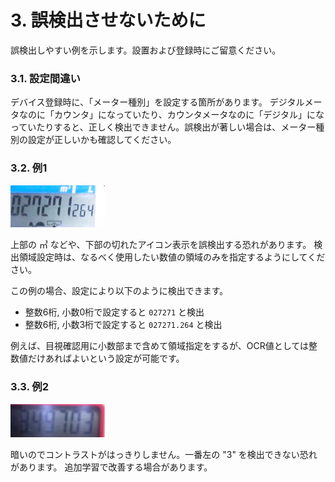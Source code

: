 # 3. 誤検出させないために

誤検出しやすい例を示します。設置および登録時にご留意ください。

### 3.1. 設定間違い

デバイス登録時に、「メーター種別」を設定する箇所があります。
デジタルメータなのに「カウンタ」になっていたり、カウンタメータなのに「デジタル」になっていたりすると、正しく検出できません。誤検出が著しい場合は、メーター種別の設定が正しいかも確認してください。

### 3.2. 例1
<img src="img/ng1.jpg" width="30%">

上部の ㎥ などや、下部の切れたアイコン表示を誤検出する恐れがあります。
検出領域設定時は、なるべく使用したい数値の領域のみを指定するようにしてください。

この例の場合、設定により以下のように検出できます。

- 整数6桁, 小数0桁で設定すると `027271` と検出
- 整数6桁, 小数3桁で設定すると `027271.264` と検出

例えば、目視確認用に小数部まで含めて領域指定をするが、OCR値としては整数値だけあればよいという設定が可能です。

### 3.3. 例2
<img src="img/ng2.jpg" width="30%">

暗いのでコントラストがはっきりしません。一番左の "3" を検出できない恐れがあります。
追加学習で改善する場合があります。

